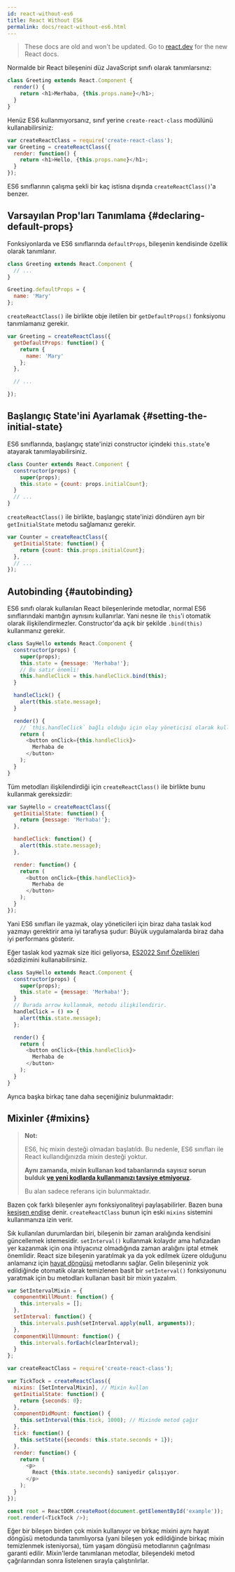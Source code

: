 ```yaml
---
id: react-without-es6
title: React Without ES6
permalink: docs/react-without-es6.html
---
```


<div class="scary">

> These docs are old and won't be updated. Go to [react.dev](https://react.dev/) for the new React docs.

</div>

Normalde bir React bileşenini düz JavaScript sınıfı olarak tanımlarsınız:

```javascript
class Greeting extends React.Component {
  render() {
    return <h1>Merhaba, {this.props.name}</h1>;
  }
}
```

Henüz ES6 kullanmıyorsanız, sınıf yerine `create-react-class` modülünü kullanabilirsiniz:

```javascript
var createReactClass = require('create-react-class');
var Greeting = createReactClass({
  render: function() {
    return <h1>Hello, {this.props.name}</h1>;
  }
});
```

ES6 sınıflarının çalışma şekli bir kaç istisna dışında `createReactClass()`'a benzer.

## Varsayılan Prop'ları Tanımlama {#declaring-default-props}

Fonksiyonlarda ve ES6 sınıflarında `defaultProps`, bileşenin kendisinde özellik olarak tanımlanır.

```javascript
class Greeting extends React.Component {
  // ...
}

Greeting.defaultProps = {
  name: 'Mary'
};
```

`createReactClass()` ile birlikte obje iletilen bir `getDefaultProps()` fonksiyonu tanımlamanız gerekir.

```javascript
var Greeting = createReactClass({
  getDefaultProps: function() {
    return {
      name: 'Mary'
    };
  },

  // ...

});
```

## Başlangıç State'ini Ayarlamak {#setting-the-initial-state}

ES6 sınıflarında, başlangıç state'inizi constructor içindeki `this.state`'e atayarak tanımlayabilirsiniz.

```javascript
class Counter extends React.Component {
  constructor(props) {
    super(props);
    this.state = {count: props.initialCount};
  }
  // ...
}
```

`createReactClass()` ile birlikte, başlangıç state'inizi döndüren ayrı bir `getInitialState` metodu sağlamanız gerekir.

```javascript
var Counter = createReactClass({
  getInitialState: function() {
    return {count: this.props.initialCount};
  },
  // ...
});
```

## Autobinding {#autobinding}

ES6 sınıfı olarak kullanılan React bileşenlerinde metodlar, normal ES6 sınıflarındaki mantığın aynısını kullanırlar. Yani nesne ile `this`'i otomatik olarak ilişkilendirmezler. Constructor'da açık bir şekilde `.bind(this)` kullanmanız gerekir.

```javascript
class SayHello extends React.Component {
  constructor(props) {
    super(props);
    this.state = {message: 'Merhaba!'};
    // Bu satır önemli!
    this.handleClick = this.handleClick.bind(this);
  }

  handleClick() {
    alert(this.state.message);
  }

  render() {
    // `this.handleClick` bağlı olduğu için olay yöneticisi olarak kullanabiliriz.
    return (
      <button onClick={this.handleClick}>
        Merhaba de
      </button>
    );
  }
}
```

Tüm metodları ilişkilendirdiği için `createReactClass()` ile birlikte bunu kullanmak gereksizdir:

```javascript
var SayHello = createReactClass({
  getInitialState: function() {
    return {message: 'Merhaba!'};
  },

  handleClick: function() {
    alert(this.state.message);
  },

  render: function() {
    return (
      <button onClick={this.handleClick}>
        Merhaba de
      </button>
    );
  }
});
```

Yani ES6 sınıfları ile yazmak, olay yöneticileri için biraz daha taslak kod yazmayı gerektirir ama iyi tarafıysa şudur: Büyük uygulamalarda biraz daha iyi performans gösterir.

Eğer taslak kod yazmak size itici geliyorsa, [ES2022 Sınıf Özellikleri](https://developer.mozilla.org/en-US/docs/Web/JavaScript/Reference/Classes/Public_class_fields#public_instance_fields) sözdizimini kullanabilirsiniz.


```javascript
class SayHello extends React.Component {
  constructor(props) {
    super(props);
    this.state = {message: 'Merhaba!'};
  }
  // Burada arrow kullanmak, metodu ilişkilendirir.
  handleClick = () => {
    alert(this.state.message);
  };

  render() {
    return (
      <button onClick={this.handleClick}>
        Merhaba de
      </button>
    );
  }
}
```

Ayrıca başka birkaç tane daha seçeniğiniz bulunmaktadır:

## Mixinler {#mixins}

>**Not:**
>
>ES6, hiç mixin desteği olmadan başlatıldı. Bu nedenle, ES6 sınıfları ile React kullandığınızda mixin desteği yoktur.
>
>**Aynı zamanda, mixin kullanan kod tabanlarında sayısız sorun bulduk [ve yeni kodlarda kullanmanızı tavsiye etmiyoruz](/blog/2016/07/13/mixins-considered-harmful.html).**
>
>Bu alan sadece referans için bulunmaktadır.

Bazen çok farklı bileşenler aynı fonksiyonaliteyi paylaşabilirler. Bazen buna [kesişen endişe](https://eksisozluk.com/aspect-oriented-programming--574712?nr=true&rf=cross%20cutting%20concern) denir. `createReactClass` bunun için eski `mixins` sistemini kullanmanıza izin verir.

Sık kullanılan durumlardan biri, bileşenin bir zaman aralığında kendisini güncellemek istemesidir. `setInterval()` kullanmak kolaydır ama hafızadan yer kazanmak için ona ihtiyacınız olmadığında zaman aralığını iptal etmek önemlidir. React size bileşenin yaratılmak ya da yok edilmek üzere olduğunu anlamanız için [hayat döngüsü](/docs/react-component.html#the-component-lifecycle) metodlarını sağlar. Gelin bileşeniniz yok edildiğinde otomatik olarak temizlenen basit bir `setInterval()` fonksiyonunu yaratmak için bu metodları kullanan basit bir mixin yazalım.

```javascript
var SetIntervalMixin = {
  componentWillMount: function() {
    this.intervals = [];
  },
  setInterval: function() {
    this.intervals.push(setInterval.apply(null, arguments));
  },
  componentWillUnmount: function() {
    this.intervals.forEach(clearInterval);
  }
};

var createReactClass = require('create-react-class');

var TickTock = createReactClass({
  mixins: [SetIntervalMixin], // Mixin kullan
  getInitialState: function() {
    return {seconds: 0};
  },
  componentDidMount: function() {
    this.setInterval(this.tick, 1000); // Mixinde metod çağır
  },
  tick: function() {
    this.setState({seconds: this.state.seconds + 1});
  },
  render: function() {
    return (
      <p>
        React {this.state.seconds} saniyedir çalışıyor.
      </p>
    );
  }
});

const root = ReactDOM.createRoot(document.getElementById('example'));
root.render(<TickTock />);
```

Eğer bir bileşen birden çok mixin kullanıyor ve birkaç mixini aynı hayat döngüsü metodunda tanımlıyorsa (yani bileşen yok edildiğinde birkaç mixin temizlenmek isteniyorsa), tüm yaşam döngüsü metodlarının çağrılması garanti edilir. Mixin'lerde tanımlanan metodlar, bileşendeki metod çağrılarından sonra listelenen sırayla çalıştırılırlar.
